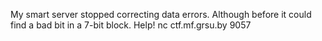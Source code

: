 My smart server stopped correcting data errors. Although before it could find a bad bit in a 7-bit block. Help!
nc ctf.mf.grsu.by 9057

